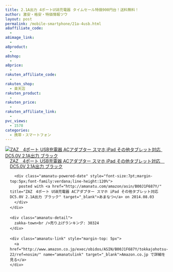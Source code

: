 ```yaml
---
title: 2.1A出力 4ポートUSB充電器 タイムセール特価900円台！送料無料！
author: 激安・格安・特価情報ツウ
layout: post
permalink: /mobile-smartphone/21a-4usb.html
a8affiliate_code:
  - 
a8image_link:
  - 
a8product:
  - 
a8shop:
  - 
a8price:
  - 
rakuten_affiliate_code:
  - 
rakuten_shop:
  - 楽天店
rakuten_product:
  - 
rakuten_price:
  - 
rakuten_affiliate_link:
  - 
pvc_views:
  - 1578
categories:
  - 携帯・スマートフォン
---
```

<div class="amanatu-box" style="margin-bottom:0px;">
  <div class="amanatu-image" style="float:left;">
    <a href="http://www.amazon.co.jp/exec/obidos/ASIN/B00J1F687Y/tokkajohotsu-22/ref=nosim/" name="amanatulink" target="_blank"><img src="http://i0.wp.com/ecx.images-amazon.com/images/I/41zejdYxnlL._SL160_.jpg?w=546" alt="ZAZ　4ポート USB充電器 ACアダプター スマホ iPad その他タブレット対応　DC5.0V 2.1A出力 ブラック" style="border: none;" data-recalc-dims="1" /></a>
  </div>
  
  <div class="amanatu-info" style="float:left;margin-left:15px;line-height:120%">
    <div class="amanatu-name" style="margin-bottom:10px;line-height:120%">
      <a href="http://www.amazon.co.jp/exec/obidos/ASIN/B00J1F687Y/tokkajohotsu-22/ref=nosim/" name="amanatulink" target="_blank">ZAZ　4ポート USB充電器 ACアダプター スマホ iPad その他タブレット対応　DC5.0V 2.1A出力 ブラック</a> 
      
      <div class="amanatu-powered-date" style="font-size:7pt;margin-top:5px;font-family:verdana;line-height:120%">
        posted with <a href="http://amanatu.com/amazon/asin/B00J1F687Y/" title="ZAZ　4ポート USB充電器 ACアダプター スマホ iPad その他タブレット対応　DC5.0V 2.1A出力 ブラック" target="_blank">あまなつ</a> on 2014.08.03
      </div>
    </div>
    
    <div class="amanatu-detail">
      zakka-town<br />売り上げランキング: 30324
    </div>
    
    <div class="amanatu-link" style="margin-top: 5px">
      <a href="http://www.amazon.co.jp/exec/obidos/ASIN/B00J1F687Y/tokkajohotsu-22/ref=nosim/" name="amanatulink" target="_blank">Amazon.co.jp で詳細を見る</a>
    </div>
  </div>
  
  <div class="amanatu-footer" style="clear: left">
  </div>
</div>
